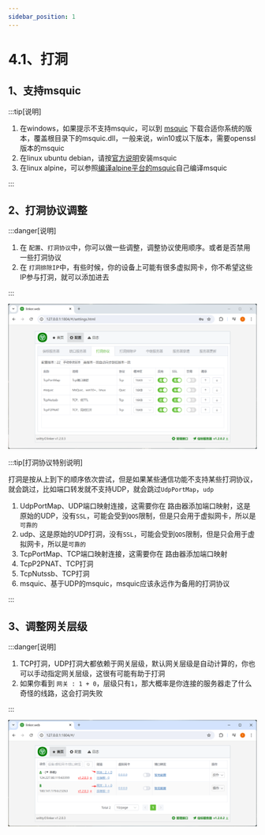 ```yaml
---
sidebar_position: 1
---
```


# 4.1、打洞

## 1、支持msquic

:::tip[说明]

1. 在windows，如果提示不支持msquic，可以到 <a target="_blank" href="https://github.com/microsoft/msquic/releases/latest">msquic</a> 下载合适你系统的版本，覆盖根目录下的msquic.dll，一般来说，win10或以下版本，需要openssl版本的msquic
2. 在linux ubuntu  debian，请按<a target="_blank" href="https://github.com/dotnet/runtime/tree/main/src/libraries/System.Net.Quic">官方说明</a>安装msquic
3. 在linux alpine，可以参照<a target="_blank" href="https://blog.snltty.com/2024/07/24/%e8%87%aa%e5%b7%b1%e7%bc%96%e8%af%91alpine%e4%b8%8b%e7%9a%84msquic/">编译alpine平台的msquic</a>自己编译msquic

:::


## 2、打洞协议调整

:::danger[说明]

1. 在 `配置`、`打洞协议`中，你可以做一些调整，调整协议使用顺序。或者是否禁用一些打洞协议
2. 在 `打洞排除IP`中，有些时候，你的设备上可能有很多虚拟网卡，你不希望这些IP参与打洞，就可以添加进去

:::

![Docusaurus Plushie](./img/p2p.png)

:::tip[打洞协议特别说明]

打洞是按从上到下的顺序依次尝试，但是如果某些通信功能不支持某些打洞协议，就会跳过，比如端口转发就不支持UDP，就会跳过`UdpPortMap`，`udp`

1. UdpPortMap、UDP端口映射连接，这需要你在 路由器添加端口映射，这是原始的UDP，没有`SSL`，可能会受到`QOS`限制，但是只会用于虚拟网卡，所以是`可靠的`
2. udp、这是原始的UDP打洞，没有`SSL`，可能会受到`QOS`限制，但是只会用于虚拟网卡，所以是`可靠的`
3. TcpPortMap、TCP端口映射连接，这需要你在 路由器添加端口映射
4. TcpP2PNAT、TCP打洞
5. TcpNutssb、TCP打洞
6. msquic、基于UDP的msquic，msquic应该永远作为备用的打洞协议

:::

## 3、调整网关层级

:::danger[说明]

1. TCP打洞，UDP打洞大都依赖于网关层级，默认网关层级是自动计算的，你也可以手动指定网关层级，这很有可能有助于打洞
2. 如果你看到 `网关 : 1 + 0`，层级只有`1`，那大概率是你连接的服务器走了什么奇怪的线路，这会打洞失败

:::


![Docusaurus Plushie](./img/tunnel.png)